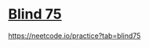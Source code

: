 # [Blind 75](https://leetcode.com/problem-list/oizxjoit/)


https://neetcode.io/practice?tab=blind75

